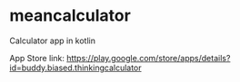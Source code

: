# meancalculator
Calculator app in kotlin

App Store link:
https://play.google.com/store/apps/details?id=buddy.biased.thinkingcalculator
